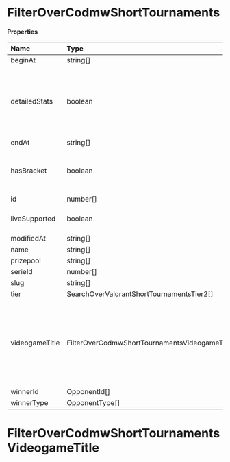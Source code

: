 # FilterOverCodmwShortTournaments

**Properties**

| Name           | Type                                            | Required | Description                                                                                              |
| :------------- | :---------------------------------------------- | :------- | :------------------------------------------------------------------------------------------------------- |
| beginAt        | string[]                                        | ❌       |                                                                                                          |
| detailedStats  | boolean                                         | ❌       | Whether the tournament is expected to have detailed statistics available                                 |
| endAt          | string[]                                        | ❌       |                                                                                                          |
| hasBracket     | boolean                                         | ❌       | Whether the tournament has a bracket                                                                     |
| id             | number[]                                        | ❌       |                                                                                                          |
| liveSupported  | boolean                                         | ❌       | Whether live is supported                                                                                |
| modifiedAt     | string[]                                        | ❌       |                                                                                                          |
| name           | string[]                                        | ❌       |                                                                                                          |
| prizepool      | string[]                                        | ❌       |                                                                                                          |
| serieId        | number[]                                        | ❌       |                                                                                                          |
| slug           | string[]                                        | ❌       |                                                                                                          |
| tier           | SearchOverValorantShortTournamentsTier2[]       | ❌       |                                                                                                          |
| videogameTitle | FilterOverCodmwShortTournamentsVideogameTitle[] | ❌       | A videogame title id or slug. <br/>Only for `/csgo/*`, `/codmw/*`, `/fifa/*` and `/ow/*` endpoints <br/> |
| winnerId       | OpponentId[]                                    | ❌       |                                                                                                          |
| winnerType     | OpponentType[]                                  | ❌       |                                                                                                          |

# FilterOverCodmwShortTournamentsVideogameTitle
